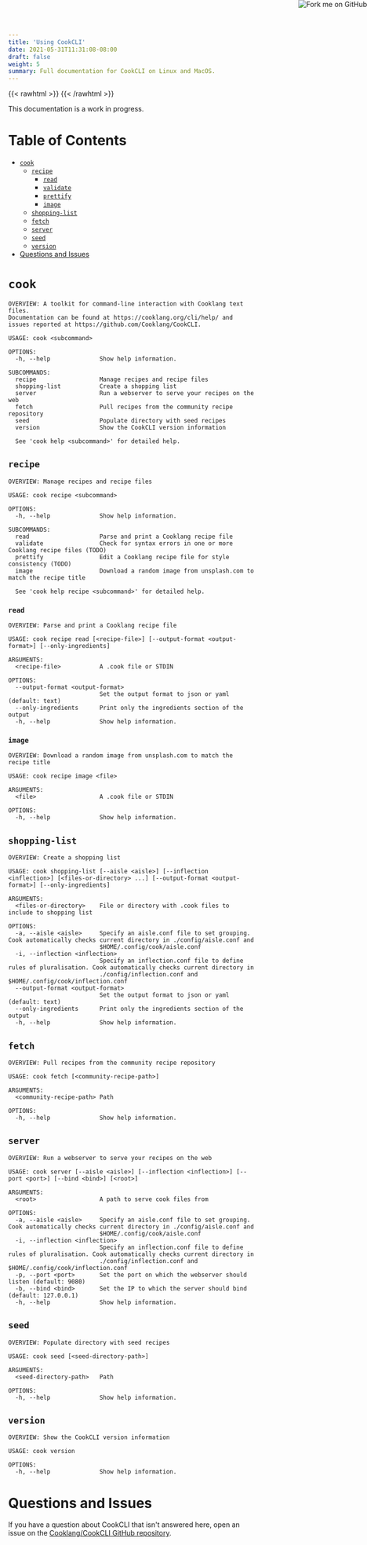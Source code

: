 ```yaml
---
title: 'Using CookCLI'
date: 2021-05-31T11:31:08-08:00
draft: false
weight: 5
summary: Full documentation for CookCLI on Linux and MacOS.
---
```



{{< rawhtml >}}
   <a href="https://github.com/cooklang/CookCLI">
        <img style="position: absolute; top: 0; right: 0; border: 0;" src="https://github.blog/wp-content/uploads/2008/12/forkme_right_orange_ff7600.png?resize=149%2C149" alt="Fork me on GitHub">
    </a>
{{< /rawhtml >}}


This documentation is a work in progress.

Table of Contents
=================

* [`cook`](#cook)
   * [`recipe`](#recipe)
      * [`read`](#read)
      * [`validate`](#validate)
      * [`prettify`](#prettify)
      * [`image`](#image)
   * [`shopping-list`](#shopping-list)
   * [`fetch`](#fetch)
   * [`server`](#server)
   * [`seed`](#seed)
   * [`version`](#version)
* [Questions and Issues](#questions-and-issues)


# `cook` 

```
OVERVIEW: A toolkit for command-line interaction with Cooklang text files.
Documentation can be found at https://cooklang.org/cli/help/ and issues reported at https://github.com/Cooklang/CookCLI.

USAGE: cook <subcommand>

OPTIONS:
  -h, --help              Show help information.

SUBCOMMANDS:
  recipe                  Manage recipes and recipe files
  shopping-list           Create a shopping list
  server                  Run a webserver to serve your recipes on the web
  fetch                   Pull recipes from the community recipe repository
  seed                    Populate directory with seed recipes
  version                 Show the CookCLI version information

  See 'cook help <subcommand>' for detailed help.
```

## `recipe`

```
OVERVIEW: Manage recipes and recipe files

USAGE: cook recipe <subcommand>

OPTIONS:
  -h, --help              Show help information.

SUBCOMMANDS:
  read                    Parse and print a Cooklang recipe file
  validate                Check for syntax errors in one or more Cooklang recipe files (TODO)
  prettify                Edit a Cooklang recipe file for style consistency (TODO)
  image                   Download a random image from unsplash.com to match the recipe title

  See 'cook help recipe <subcommand>' for detailed help.
```

### `read`

```
OVERVIEW: Parse and print a Cooklang recipe file

USAGE: cook recipe read [<recipe-file>] [--output-format <output-format>] [--only-ingredients]

ARGUMENTS:
  <recipe-file>           A .cook file or STDIN

OPTIONS:
  --output-format <output-format>
                          Set the output format to json or yaml (default: text)
  --only-ingredients      Print only the ingredients section of the output
  -h, --help              Show help information.
 ```

<!-- ### `validate`

```
Usage: cook recipe validate FILE...

Validate the Cooklang syntax of one or more Cooklang recipe files
```

### `prettify`

```
Usage: cook recipe prettify FILE

Edit the content of a Cooklang recipe file for style consistency
```
 -->


### `image`

```
OVERVIEW: Download a random image from unsplash.com to match the recipe title

USAGE: cook recipe image <file>

ARGUMENTS:
  <file>                  A .cook file or STDIN

OPTIONS:
  -h, --help              Show help information.
```

## `shopping-list`

```
OVERVIEW: Create a shopping list

USAGE: cook shopping-list [--aisle <aisle>] [--inflection <inflection>] [<files-or-directory> ...] [--output-format <output-format>] [--only-ingredients]

ARGUMENTS:
  <files-or-directory>    File or directory with .cook files to include to shopping list

OPTIONS:
  -a, --aisle <aisle>     Specify an aisle.conf file to set grouping. Cook automatically checks current directory in ./config/aisle.conf and
                          $HOME/.config/cook/aisle.conf
  -i, --inflection <inflection>
                          Specify an inflection.conf file to define rules of pluralisation. Cook automatically checks current directory in
                          ./config/inflection.conf and $HOME/.config/cook/inflection.conf
  --output-format <output-format>
                          Set the output format to json or yaml (default: text)
  --only-ingredients      Print only the ingredients section of the output
  -h, --help              Show help information.
```


## `fetch`

```
OVERVIEW: Pull recipes from the community recipe repository

USAGE: cook fetch [<community-recipe-path>]

ARGUMENTS:
  <community-recipe-path> Path

OPTIONS:
  -h, --help              Show help information.
```

## `server`

```
OVERVIEW: Run a webserver to serve your recipes on the web

USAGE: cook server [--aisle <aisle>] [--inflection <inflection>] [--port <port>] [--bind <bind>] [<root>]

ARGUMENTS:
  <root>                  A path to serve cook files from

OPTIONS:
  -a, --aisle <aisle>     Specify an aisle.conf file to set grouping. Cook automatically checks current directory in ./config/aisle.conf and
                          $HOME/.config/cook/aisle.conf
  -i, --inflection <inflection>
                          Specify an inflection.conf file to define rules of pluralisation. Cook automatically checks current directory in
                          ./config/inflection.conf and $HOME/.config/cook/inflection.conf
  -p, --port <port>       Set the port on which the webserver should listen (default: 9080)
  -b, --bind <bind>       Set the IP to which the server should bind (default: 127.0.0.1)
  -h, --help              Show help information.
```

## `seed`

```
OVERVIEW: Populate directory with seed recipes

USAGE: cook seed [<seed-directory-path>]

ARGUMENTS:
  <seed-directory-path>   Path

OPTIONS:
  -h, --help              Show help information.
```

## `version`

```
OVERVIEW: Show the CookCLI version information

USAGE: cook version

OPTIONS:
  -h, --help              Show help information.
```

# Questions and Issues

If you have a question about CookCLI that isn't answered here, open an issue on the [Cooklang/CookCLI GitHub repository](https://github.com/Cooklang/CookCLI).
